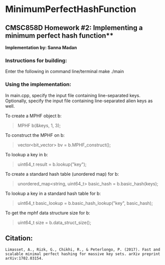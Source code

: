 # MinimumPerfectHashFunction

## CMSC858D Homework #2: Implementing a minimum perfect hash function**
**Implementation by: Sanna Madan**



### Instructions for building:
Enter the following in command line/terminal
	make
	./main



### Using the implementation:

In main.cpp, specify the input file containing line-separated keys.
Optionally, specify the input file containing line-separated alien keys as well.

To create a MPHF object b:
> MPHF b(&keys, 1, 3);

To construct the MPHF on b:
> vector<bit_vector> bv = b.MPHF_construct();

To lookup a key in b:
> uint64_t result = b.lookup("key");

To create a standard hash table (unordered map) for b:
> unordered_map<string, uint64_t> basic_hash = b.basic_hash(keys);

To lookup a key in a standard hash table for b:
> uint64_t basic_lookup = b.basic_hash_lookup("key", basic_hash);

To get the mphf data structure size for b:
> uint64_t size = b.data_struct_size();



## Citation:
	Limasset, A., Rizk, G., Chikhi, R., & Peterlongo, P. (2017). Fast and scalable minimal perfect hashing for massive key sets. arXiv preprint arXiv:1702.03154.
